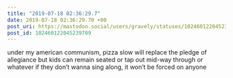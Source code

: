 ```yaml
---
title: "2019-07-18 02:36:29.7"
date: 2019-07-18 02:36:29.70 +00
post_uri: https://mastodon.social/users/gravely/statuses/102460122045239709
post_id: 102460122045239709
---
```

under my american communism, pizza slow will replace the pledge of allegiance but kids can remain seated or tap out mid-way through or whatever if they don’t wanna sing along, it won’t be forced on anyone


